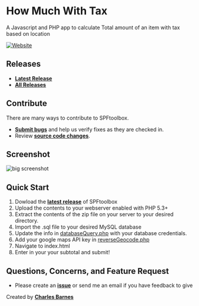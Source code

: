 # How Much With Tax

A Javascript and PHP app to calculate Total amount of an item with tax based on location

[![Website](https://img.shields.io/website-up-down-green-red/http/shields.io.svg?label=my-website)](http://charlesabarnes.com)



## Releases

* **[Latest Release](https://github.com/SpaghettiCodeStudios/HowMuchWithTax/releases/latest)**
* **[All Releases](https://github.com/SpaghettiCodeStudios/HowMuchWithTax/releases)**

## Contribute

There are many ways to contribute to SPFtoolbox.
* **[Submit bugs](https://github.com/SpaghettiCodeStudios/HowMuchWithTax/issues)** and help us verify fixes as they are checked in.
* Review **[source code changes](https://github.com/SpaghettiCodeStudios/HowMuchWithTax/pulls)**.

## Screenshot

![big screenshot](http://i.imgur.com/9DYuZXF.png "Screenshot")

## Quick Start

1. Dowload the **[latest release](https://github.com/SpaghettiCodeStudios/HowMuchWithTax/releases/latest)** of SPFtoolbox
2. Upload the contents to your webserver enabled with PHP 5.3+
3. Extract the contents of the zip file on your server to your desired directory.
4. Import the .sql file to your desired MySQL database
5. Update the info in [databaseQuery.php](https://github.com/SpaghettiCodeStudios/HowMuchWithTax/blob/master/databaseQuery.php) with your database credentials.
6. Add your google maps API key in [reverseGeocode.php](https://github.com/SpaghettiCodeStudios/HowMuchWithTax/blob/master/reverseGeocode.php)
5. Navigate to index.html
6. Enter in your your subtotal and submit!

## Questions, Concerns, and Feature Request

* Please create an **[issue](https://github.com/SpaghettiCodeStudios/HowMuchWithTax/issues)** or send me an email if you have feedback to give 



Created by **[Charles Barnes](http://charlesabarnes.com)**

